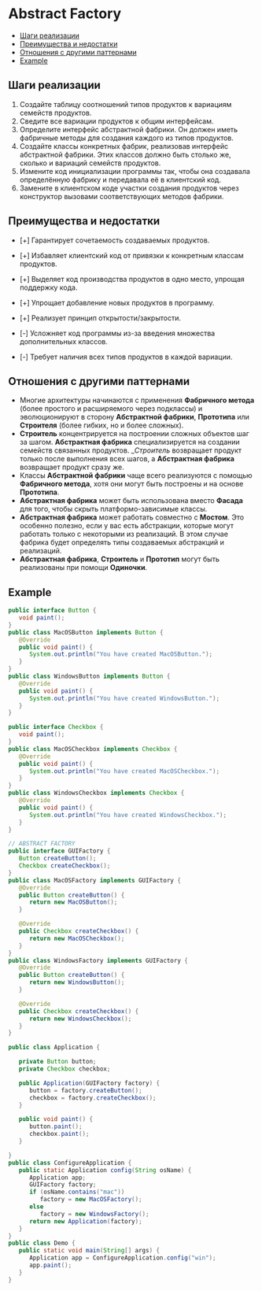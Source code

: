 # Abstract Factory

- [Шаги реализации](#Шаги-реализации)
- [Преимущества и недостатки](#Преимущества-и-недостатки)
- [Отношения с другими паттернами](#Отношения-с-другими-паттернами)
- [Example](#Example)

## Шаги реализации
1. Создайте таблицу соотношений типов продуктов к вариациям семейств продуктов.
2. Сведите все вариации продуктов к общим интерфейсам.
3. Определите интерфейс абстрактной фабрики. Он должен иметь фабричные методы для создания каждого из типов продуктов.
4. Создайте классы конкретных фабрик, реализовав интерфейс абстрактной фабрики. Этих классов должно быть столько же, 
    сколько и вариаций семейств продуктов.
5. Измените код инициализации программы так, чтобы она создавала определённую фабрику и передавала её в клиентский код.
6. Замените в клиентском коде участки создания продуктов через конструктор вызовами соответствующих методов фабрики.

## Преимущества и недостатки
- [+] Гарантирует сочетаемость создаваемых продуктов.
- [+] Избавляет клиентский код от привязки к конкретным классам продуктов.
- [+] Выделяет код производства продуктов в одно место, упрощая поддержку кода.
- [+] Упрощает добавление новых продуктов в программу.
- [+] Реализует принцип открытости/закрытости.
 
 
- [-] Усложняет код программы из-за введения множества дополнительных классов.
- [-] Требует наличия всех типов продуктов в каждой вариации.

## Отношения с другими паттернами
- Многие архитектуры начинаются с применения __Фабричного метода__ (более простого и расширяемого через подклассы) и 
    эволюционируют в сторону __Абстрактной фабрики__, __Прототипа__ или __Строителя__ (более гибких, но и более сложных).
- __Строитель__ концентрируется на построении сложных объектов шаг за шагом. __Абстрактная фабрика__ специализируется 
    на создании семейств связанных продуктов. __Строитель_ возвращает продукт только после выполнения всех шагов, 
    а __Абстрактная фабрика__ возвращает продукт сразу же.
- Классы __Абстрактной фабрики__ чаще всего реализуются с помощью __Фабричного метода__, хотя они могут быть 
    построены и на основе __Прототипа__.
- __Абстрактная фабрика__ может быть использована вместо __Фасада__ для того, чтобы скрыть платформо-зависимые классы.
- __Абстрактная фабрика__ может работать совместно с __Мостом__. Это особенно полезно, если у вас есть абстракции, 
    которые могут работать только с некоторыми из реализаций. В этом случае фабрика будет определять типы создаваемых 
    абстракций и реализаций.
- __Абстрактная фабрика__, __Строитель__ и __Прототип__ могут быть реализованы при помощи __Одиночки__.

## Example
```java
public interface Button {
   void paint();
}
public class MacOSButton implements Button {
   @Override
   public void paint() {
      System.out.println("You have created MacOSButton.");
   }
}
public class WindowsButton implements Button {
   @Override
   public void paint() {
      System.out.println("You have created WindowsButton.");
   }
}
```
```java
public interface Checkbox {
   void paint();
}
public class MacOSCheckbox implements Checkbox {
   @Override
   public void paint() {
      System.out.println("You have created MacOSCheckbox.");
   }
}
public class WindowsCheckbox implements Checkbox {
   @Override
   public void paint() {
      System.out.println("You have created WindowsCheckbox.");
   }
}
```
```java
// ABSTRACT FACTORY
public interface GUIFactory {
   Button createButton();
   Checkbox createCheckbox();
}
public class MacOSFactory implements GUIFactory {
   @Override
   public Button createButton() {
      return new MacOSButton();
   }

   @Override
   public Checkbox createCheckbox() {
      return new MacOSCheckbox();
   }
}
public class WindowsFactory implements GUIFactory {
   @Override
   public Button createButton() {
      return new WindowsButton();
   }

   @Override
   public Checkbox createCheckbox() {
      return new WindowsCheckbox();
   }
}
```
```java
public class Application {

   private Button button;
   private Checkbox checkbox;

   public Application(GUIFactory factory) {
      button = factory.createButton();
      checkbox = factory.createCheckbox();
   }

   public void paint() {
      button.paint();
      checkbox.paint();
   }

}
public class ConfigureApplication {
   public static Application config(String osName) {
      Application app;
      GUIFactory factory;
      if (osName.contains("mac"))
         factory = new MacOSFactory();
      else
         factory = new WindowsFactory();
      return new Application(factory);
   }
}
public class Demo {
   public static void main(String[] args) {
      Application app = ConfigureApplication.config("win");
      app.paint();
   }
}
```


